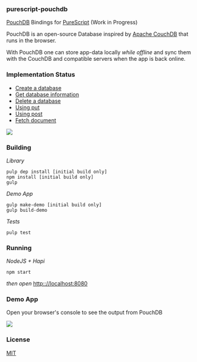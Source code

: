 ### purescript-pouchdb

<a href="http://pouchdb.com/">PouchDB</a> Bindings for <a href="http://purescript.org">PureScript</a> (Work in Progress)

PouchDB is an open-source Database inspired by <a href="http://couchdb.apache.org/">Apache CouchDB</a> that runs in the browser.

With PouchDB one can store app-data locally *while offline* and sync them with the CouchDB and compatible servers when the app is back online.

### Implementation Status

- <a href="http://pouchdb.com/api.html#create_database">Create a database</a>
- <a href="http://pouchdb.com/api.html#database_information">Get database information</a>
- <a href="http://pouchdb.com/api.html#delete_database">Delete a database</a>
- <a href="http://pouchdb.com/api.html#create_document">Using put</a>
- <a href="http://pouchdb.com/api.html#create_document">Using post</a>
- <a href="http://pouchdb.com/api.html#fetch_document">Fetch document</a>

<img src="http://fs5.directupload.net/images/160227/oeguuxoz.png"/>

### Building

*Library*
```shell
pulp dep install [initial build only]
npm install [initial build only]
gulp
```

*Demo App*

```shell
gulp make-demo [initial build only]
gulp build-demo
```

*Tests*

```shell
pulp test
```

### Running

*NodeJS + Hapi*

```shell
npm start
```

*then open* <a href="http://localhost:8080">http:://localhost:8080</a>

### Demo App

Open your browser's console to see the output from PouchDB

<img src="http://fs5.directupload.net/images/160227/8lpxp9az.png"/>

### License

<a href="https://github.com/brakmic/purescript-pouchdb/blob/master/LICENSE">MIT</a>